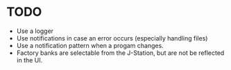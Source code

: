 # TODO
- Use a logger
- Use notifications in case an error occurs (especially handling files)
- Use a notification pattern when a progam changes.
- Factory banks are selectable from the J-Station, but are not be reflected
in the UI.
